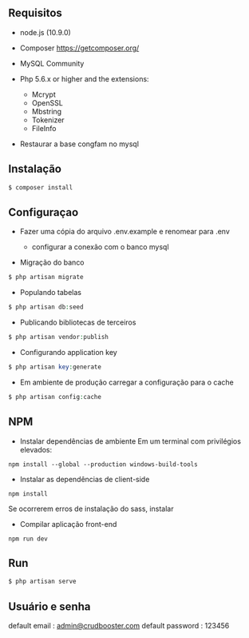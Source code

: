 ## Requisitos
- node.js (10.9.0)
- Composer https://getcomposer.org/
- MySQL Community
- Php 5.6.x or higher and the extensions:
  - Mcrypt
  - OpenSSL
  - Mbstring
  - Tokenizer
  - FileInfo

- Restaurar a base congfam no mysql 

## Instalação
```php
$ composer install
```

## Configuraçao
- Fazer uma cópia do arquivo .env.example e renomear para .env
  - configurar a conexão com o banco mysql

- Migração do banco
```php
$ php artisan migrate
```
- Populando tabelas 
```php
$ php artisan db:seed
```
- Publicando bibliotecas de terceiros
```php
$ php artisan vendor:publish
```
- Configurando application key
```php
$ php artisan key:generate
```
- Em ambiente de produção carregar a configuração para o cache
```php
$ php artisan config:cache
```

## NPM
- Instalar dependências de ambiente
Em um terminal com privilégios elevados:
```
npm install --global --production windows-build-tools
```
- Instalar as dependências de client-side
```
npm install
```
Se ocorrerem erros de instalação do sass, instalar
- Compilar aplicação front-end
```
npm run dev
```

## Run
```php
$ php artisan serve
```

## Usuário e senha
default email : admin@crudbooster.com
default password : 123456

